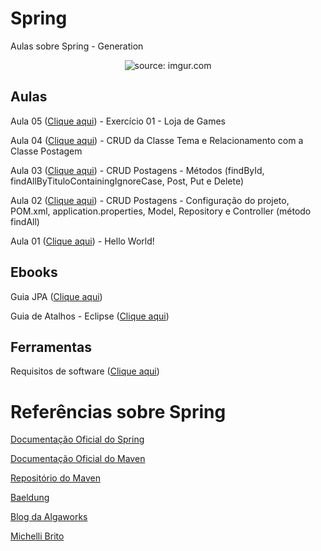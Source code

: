 # Spring

Aulas sobre Spring - Generation

<div align="center"><img src="https://i.imgur.com/w8tTOuT.png" title="source: imgur.com" /></div>



## Aulas

Aula 05 (<a href="https://github.com/rafaelq80/Spring/blob/main/aula_05/" target="_blank">Clique aqui</a>) - Exercício 01 - Loja de Games

Aula 04 (<a href="https://github.com/rafaelq80/Spring/blob/main/aula_04/" target="_blank">Clique aqui</a>) - CRUD da Classe Tema e Relacionamento com a Classe Postagem

Aula 03 (<a href="https://github.com/rafaelq80/Spring/blob/main/aula_03/" target="_blank">Clique aqui</a>) - CRUD Postagens - Métodos (findById, findAllByTituloContainingIgnoreCase, Post, Put e Delete)

Aula 02 (<a href="https://github.com/rafaelq80/Spring/blob/main/aula_02/" target="_blank">Clique aqui</a>) - CRUD Postagens - Configuração do projeto, POM.xml, application.properties, Model, Repository e Controller (método findAll)

Aula 01 (<a href="https://github.com/rafaelq80/Spring/blob/main/aula_01/" target="_blank">Clique aqui</a>) - Hello World!



## Ebooks

Guia JPA (<a href="https://github.com/rafaelq80/Spring/blob/main/ebooks/guia_jpa.pdf" target="_blank">Clique aqui</a>) 

Guia de Atalhos - Eclipse (<a href="https://github.com/rafaelq80/Spring/blob/main/ebooks/atalhos_eclipse.pdf" target="_blank">Clique aqui</a>)



## Ferramentas

Requisitos de software (<a href="https://github.com/rafaelq80/Spring/blob/main/sts/" target="_blank">Clique aqui</a>)



# Referências sobre Spring

<a href="https://spring.io/" target="_blank">Documentação Oficial do Spring</a>

<a href="https://maven.apache.org/" target="_blank">Documentação Oficial do Maven</a>

<a href="https://mvnrepository.com/" target="_blank">Repositório do Maven</a>

<a href="https://www.baeldung.com/" target="_blank">Baeldung</a>

<a href="https://blog.algaworks.com/" target="_blank">Blog da Algaworks</a>

<a href="https://www.michellibrito.com/" target="_blank">Michelli Brito</a>

